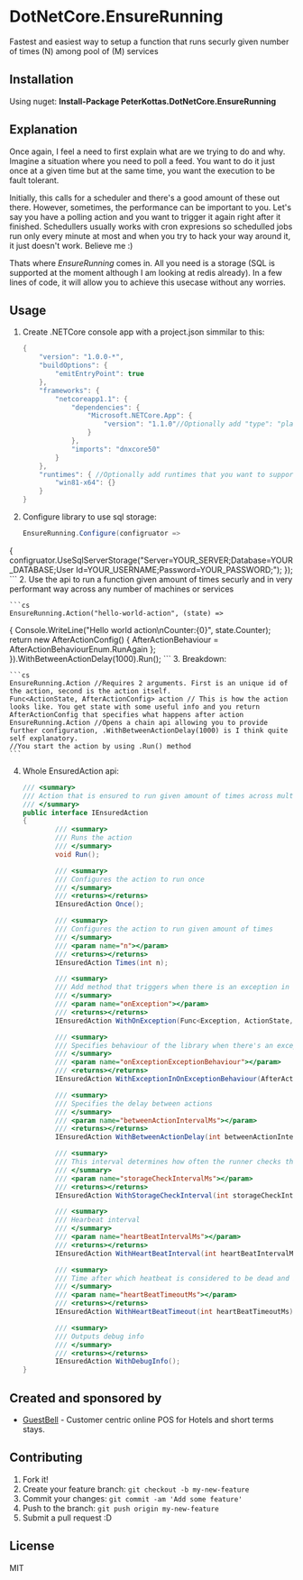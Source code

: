 # DotNetCore.EnsureRunning

Fastest and easiest way to setup a function that runs securly given number of times (N) among pool of (M) services

## Installation

Using nuget:
**Install-Package PeterKottas.DotNetCore.EnsureRunning**

## Explanation

Once again, I feel a need to first explain what are we trying to do and why. Imagine a situation where you need to poll a feed. You want to do it just once at a given time but at the same time, you want the execution to be fault tolerant. 

Initially, this calls for a scheduler and there's a good amount of these out there. However, sometimes, the performance can be important to you. Let's say you have a polling action and you want to trigger it again right after it finished. Schedullers usually works with cron expresions so schedulled jobs run only every minute at most and when you try to hack your way around it, it just doesn't work. Believe me :) 

Thats where *EnsureRunning* comes in. All you need is a storage (SQL is supported at the moment although I am looking at redis already). In a few lines of code, it will allow you to achieve this usecase without any worries. 

## Usage

1. Create .NETCore console app with a project.json simmilar to this:
	
	```cs
	{
		"version": "1.0.0-*",
		"buildOptions": {
			"emitEntryPoint": true
		},
		"frameworks": {
			"netcoreapp1.1": {
				"dependencies": {
					"Microsoft.NETCore.App": {
						"version": "1.1.0"//Optionally add "type": "platform" if you don't want self contained app
					}
				},
				"imports": "dnxcore50"
			}
		},
		"runtimes": { //Optionally add runtimes that you want to support
			"win81-x64": {}
		}
	}
	```
2. Configure library to use sql storage:
	
	```cs
	EnsureRunning.Configure(configruator =>
  {
    configruator.UseSqlServerStorage("Server=YOUR_SERVER;Database=YOUR_DATABASE;User Id=YOUR_USERNAME;Password=YOUR_PASSWORD;");
  });
	```
2. Use the api to run a function given amount of times securly and in very performant way across any number of machines or services
	
	```cs
	EnsureRunning.Action("hello-world-action", (state) =>
  {
    Console.WriteLine("Hello world action\nCounter:{0}", state.Counter);
    return new AfterActionConfig()
    {
      AfterActionBehaviour = AfterActionBehaviourEnum.RunAgain
    };
	}).WithBetweenActionDelay(1000).Run();
	```
3. Breakdown:
	
	```cs
	EnsureRunning.Action //Requires 2 arguments. First is an unique id of the action, second is the action itself.
	Func<ActionState, AfterActionConfig> action // This is how the action looks like. You get state with some useful info and you return AfterActionConfig that specifies what happens after action
	EnsureRunning.Action //Opens a chain api allowing you to provide further configuration, .WithBetweenActionDelay(1000) is I think quite self explanatory.
	//You start the action by using .Run() method
	```
4. Whole EnsuredAction api:
	
	```cs
	/// <summary>
	/// Action that is ensured to run given amount of times across multiple services
	/// </summary>
	public interface IEnsuredAction
	{
			/// <summary>
			/// Runs the action
			/// </summary>
			void Run();

			/// <summary>
			/// Configures the action to run once
			/// </summary>
			/// <returns></returns>
			IEnsuredAction Once();

			/// <summary>
			/// Configures the action to run given amount of times
			/// </summary>
			/// <param name="n"></param>
			/// <returns></returns>
			IEnsuredAction Times(int n);

			/// <summary>
			/// Add method that triggers when there is an exception in the action
			/// </summary>
			/// <param name="onException"></param>
			/// <returns></returns>
			IEnsuredAction WithOnException(Func<Exception, ActionState, AfterActionConfig> onException);

			/// <summary>
			/// Specifies behaviour of the library when there's an exception in onException
			/// </summary>
			/// <param name="onExceptionExceptionBehaviour"></param>
			/// <returns></returns>
			IEnsuredAction WithExceptionInOnExceptionBehaviour(AfterActionConfig onExceptionExceptionBehaviour);

			/// <summary>
			/// Specifies the delay between actions
			/// </summary>
			/// <param name="betweenActionIntervalMs"></param>
			/// <returns></returns>
			IEnsuredAction WithBetweenActionDelay(int betweenActionIntervalMs);

			/// <summary>
			/// This interval determines how often the runner checks the storage when waiting to start action execution
			/// </summary>
			/// <param name="storageCheckIntervalMs"></param>
			/// <returns></returns>
			IEnsuredAction WithStorageCheckInterval(int storageCheckIntervalMs);

			/// <summary>
			/// Hearbeat interval
			/// </summary>
			/// <param name="heartBeatIntervalMs"></param>
			/// <returns></returns>
			IEnsuredAction WithHeartBeatInterval(int heartBeatIntervalMs);

			/// <summary>
			/// Time after which heatbeat is considered to be dead and is automatically replaced by different runner
			/// </summary>
			/// <param name="heartBeatTimeoutMs"></param>
			/// <returns></returns>
			IEnsuredAction WithHeartBeatTimeout(int heartBeatTimeoutMs);

			/// <summary>
			/// Outputs debug info
			/// </summary>
			/// <returns></returns>
			IEnsuredAction WithDebugInfo();
	}
	```

## Created and sponsored by

- [GuestBell](https://guestbell.com/) - Customer centric online POS for Hotels and short terms stays.

## Contributing

1. Fork it!
2. Create your feature branch: `git checkout -b my-new-feature`
3. Commit your changes: `git commit -am 'Add some feature'`
4. Push to the branch: `git push origin my-new-feature`
5. Submit a pull request :D

## License

MIT
